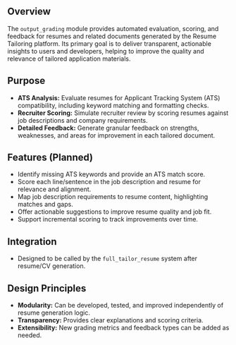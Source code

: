 ## Overview

The `output_grading` module provides automated evaluation, scoring, and feedback for resumes and related documents generated by the Resume Tailoring platform. Its primary goal is to deliver transparent, actionable insights to users and developers, helping to improve the quality and relevance of tailored application materials.

## Purpose

- **ATS Analysis:** Evaluate resumes for Applicant Tracking System (ATS) compatibility, including keyword matching and formatting checks.
- **Recruiter Scoring:** Simulate recruiter review by scoring resumes against job descriptions and company requirements.
- **Detailed Feedback:** Generate granular feedback on strengths, weaknesses, and areas for improvement in each tailored document.

## Features (Planned)

- Identify missing ATS keywords and provide an ATS match score.
- Score each line/sentence in the job description and resume for relevance and alignment.
- Map job description requirements to resume content, highlighting matches and gaps.
- Offer actionable suggestions to improve resume quality and job fit.
- Support incremental scoring to track improvements over time.

## Integration

- Designed to be called by the `full_tailor_resume` system after resume/CV generation.
<!--
- Can be used by other modules or services that require resume evaluation or feedback.
- Outputs can be surfaced to users, developers, or automated testing suites for continuous improvement.
-->

## Design Principles

- **Modularity:** Can be developed, tested, and improved independently of resume generation logic.
- **Transparency:** Provides clear explanations and scoring criteria.
- **Extensibility:** New grading metrics and feedback types can be added as needed.